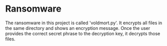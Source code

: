 # Ransomware

The ransomware in this project is called 'voldmort.py'. It encrypts all files in the same directory and shows an encryption message. Once the user provides the correct secret phrase to the decryption key, it decrypts those files.
